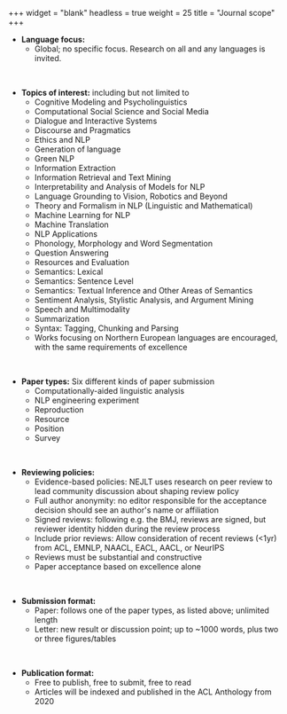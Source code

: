+++
widget = "blank"
headless = true
weight = 25
title = "Journal scope"
+++

* __Language focus:__
  * Global; no specific focus. Research on all and any languages is invited.

$~$


* __Topics of interest:__ including but not limited to
  * Cognitive Modeling and Psycholinguistics
  * Computational Social Science and Social Media
  * Dialogue and Interactive Systems
  * Discourse and Pragmatics
  * Ethics and NLP
  * Generation of language
  * Green NLP
  * Information Extraction
  * Information Retrieval and Text Mining
  * Interpretability and Analysis of Models for NLP
  * Language Grounding to Vision, Robotics and Beyond
  * Theory and Formalism in NLP (Linguistic and Mathematical)
  * Machine Learning for NLP
  * Machine Translation
  * NLP Applications
  * Phonology, Morphology and Word Segmentation
  * Question Answering
  * Resources and Evaluation
  * Semantics: Lexical
  * Semantics: Sentence Level
  * Semantics: Textual Inference and Other Areas of Semantics
  * Sentiment Analysis, Stylistic Analysis, and Argument Mining
  * Speech and Multimodality
  * Summarization
  * Syntax: Tagging, Chunking and Parsing
  * Works focusing on Northern European languages are encouraged, with the same requirements of excellence

$~$


* __Paper types:__ Six different kinds of paper submission
  * Computationally-aided linguistic analysis
  * NLP engineering experiment
  * Reproduction
  * Resource
  * Position
  * Survey

$~$


* __Reviewing policies:__
  * Evidence-based policies: NEJLT uses research on peer review to lead community discussion about shaping review policy
  * Full author anonymity: no editor responsible for the acceptance decision should see an author's name or affiliation
  * Signed reviews: following e.g. the BMJ, reviews are signed, but reviewer identity hidden during the review process
  * Include prior reviews: Allow consideration of recent reviews (<1yr) from ACL, EMNLP, NAACL, EACL, AACL, or NeurIPS
  * Reviews must be substantial and constructive
  * Paper acceptance based on excellence alone

$~$

* __Submission format:__
  * Paper: follows one of the paper types, as listed above; unlimited length
  * Letter: new result or discussion point; up to ~1000 words, plus two or three figures/tables

$~$

* __Publication format:__
  * Free to publish, free to submit, free to read
  * Articles will be indexed and published in the ACL Anthology from 2020
